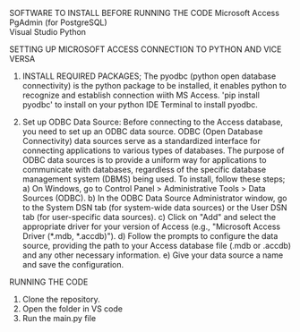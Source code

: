 SOFTWARE TO INSTALL BEFORE RUNNING THE CODE
Microsoft Access
PgAdmin (for PostgreSQL)  
Visual Studio
Python


SETTING UP MICROSOFT ACCESS CONNECTION TO PYTHON AND VICE VERSA
1. INSTALL REQUIRED PACKAGES; The pyodbc (python open database connectivity) is the python package to be installed, it enables python to recognize and establish connection wiith MS Access.  'pip install pyodbc' to install on your python IDE Terminal to install pyodbc.

2. Set up ODBC Data Source: Before connecting to the Access database, you need to set up an ODBC data source. ODBC (Open Database Connectivity) data sources serve as a standardized interface for connecting applications to various types of databases. The purpose of ODBC data sources is to provide a uniform way for applications to communicate with databases, regardless of the specific database management system (DBMS) being used. To install, follow these steps;
a) On Windows, go to Control Panel > Administrative Tools > Data Sources (ODBC).
b) In the ODBC Data Source Administrator window, go to the System DSN tab (for system-wide data sources) or the User DSN tab (for user-specific data sources).
c) Click on "Add" and select the appropriate driver for your version of Access (e.g., "Microsoft Access Driver (*.mdb, *.accdb)").
d) Follow the prompts to configure the data source, providing the path to your Access database file (.mdb or .accdb) and any other necessary information.
e) Give your data source a name and save the configuration.

RUNNING THE CODE
1. Clone the repository.
2. Open the folder in VS code
3. Run the main.py file



